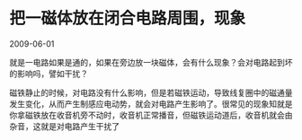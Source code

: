 # 把一磁体放在闭合电路周围，现象
2009-06-01


就是一电路如果是通的，如果在旁边放一块磁体，会有什么现象？会对电路起到坏的影响吗，譬如干扰？


磁铁静止的时候，对电路没有什么影响，但是若磁铁运动，导致线复圈中的磁通量发生变化，从而产生制感应电动势，就会对电路产生影响了。很常见的现象知就是你拿磁铁放在收音机旁不动时，收音机正常播音，但磁铁运动道后，收音机就会由杂音，这就是对电路产生干扰了
